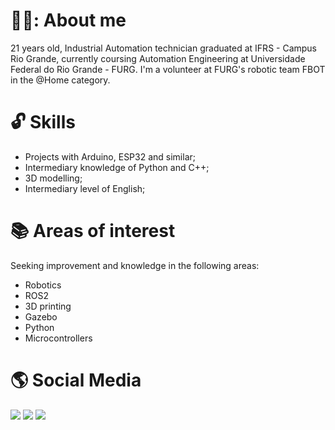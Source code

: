 
# 🙋‍♀️: About me
21 years old, Industrial Automation technician graduated at IFRS - Campus Rio Grande, currently coursing Automation Engineering at Universidade Federal do Rio Grande - FURG. I'm a volunteer at FURG's robotic team FBOT in the @Home category.

# :unlock: Skills
* Projects with Arduino, ESP32 and similar;
* Intermediary knowledge of Python and C++;
* 3D modelling;
* Intermediary level of English;

# :books: Areas of interest
Seeking improvement and knowledge in the following areas:
* Robotics
* ROS2
* 3D printing
* Gazebo
* Python
* Microcontrollers

# :earth_americas: Social Media
<div>          
<a href = "mailto:marina.zr.flora@gmail.com"><img src="https://img.shields.io/badge/Gmail-D14836?style=for-the-badge&logo=gmail&logoColor=white" target="_blank"></a>
<a href="https://www.linkedin.com/in/marina-zanotta-rocha-aaa6b625a" target="_blank"><img src="https://img.shields.io/badge/-LinkedIn-%230077B5?style=for-the-badge&logo=linkedin&logoColor=white" target="_blank"></a>
<a href="https://www.youtube.com/@marinazrocha" target="_blank"><img src="https://img.shields.io/badge/YouTube-FF0000?style=for-the-badge&logo=youtube&logoColor=white" target="_blank"></a>
</div>




<!--
**MarinaZRocha/marinazrocha** is a ✨ _special_ ✨ repository because its `README.md` (this file) appears on your GitHub profile.

Here are some ideas to get you started:

- 🔭 I’m currently working on ...
- 🌱 I’m currently learning ...
- 👯 I’m looking to collaborate on ...
- 🤔 I’m looking for help with ...
- 💬 Ask me about ...
- 📫 How to reach me: ...
- 😄 Pronouns: ...
- ⚡ Fun fact: ...
-->
